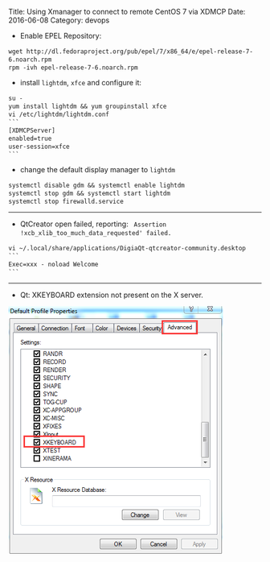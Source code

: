 Title: Using Xmanager to connect to remote CentOS 7 via XDMCP
Date: 2016-06-08
Category: devops

- Enable EPEL Repository:

```shell
wget http://dl.fedoraproject.org/pub/epel/7/x86_64/e/epel-release-7-6.noarch.rpm
rpm -ivh epel-release-7-6.noarch.rpm
```

- install `lightdm`, `xfce` and configure it:

```shell
su -
yum install lightdm && yum groupinstall xfce
vi /etc/lightdm/lightdm.conf
​```
[XDMCPServer]
enabled=true
user-session=xfce
​```
```

- change the default display manager to `lightdm`

```shell
systemctl disable gdm && systemctl enable lightdm
systemctl stop gdm && systemctl start lightdm
systemctl stop firewalld.service
```

----

- QtCreator open failed, reporting: ` Assertion !xcb_xlib_too_much_data_requested' failed.`

```shell
vi ~/.local/share/applications/DigiaQt-qtcreator-community.desktop
​```
Exec=xxx - noload Welcome
​```
```

-----

- Qt: XKEYBOARD extension not present on the X server.

 ![xmanager_XDMCP_config](..\img\xmanager_XDMCP_config.png)